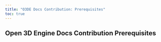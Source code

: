 ```yaml
---
title: "O3DE Docs Contribution: Prerequisites"
toc: true
---
```


## Open 3D Engine Docs Contribution Prerequisites
